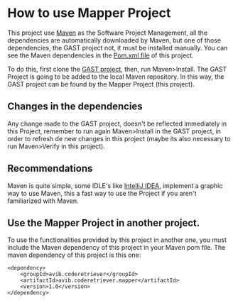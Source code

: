 # How to use Mapper Project
This project use [Maven](https://maven.apache.org/index.html) as the Software Project Management, all the dependencies
are automatically downloaded by Maven, but one of those dependencies, the GAST project not, it must be installed
manually. You can see the Maven dependencies in the [Pom.xml file](pom.xml) of this project.

To do this, first clone the [GAST project](https://github.com/Stevenpach10/GAST), then, run Maven>Install.
The GAST Project is going to be added to the local Maven repository. In this way, the GAST project can be found by the
Mapper Project (this project).

## Changes in the dependencies
Any change made to the GAST project, doesn't be reflected immediately in this Project, remember to run again
Maven>Install in the GAST project, in order to refresh de new changes in this project (maybe its also necessary to run
Maven>Verify in this  project).

## Recommendations
Maven is quite simple, some IDLE's like [IntelliJ IDEA](https://www.jetbrains.com/idea/), implement a graphic way to
use Maven, this a fast way to use the Project if you aren't familiarized with Maven.

## Use the Mapper Project in another project.
To use the functionalities provided by this project in another one, you must include the Maven dependency of this
project in your Maven pom file. The maven dependency of this project is this one:
```
<dependency>
    <groupId>avib.coderetriever</groupId>
    <artifactId>avib.coderetriever.mapper</artifactId>
    <version>1.0</version>
</dependency>
```
